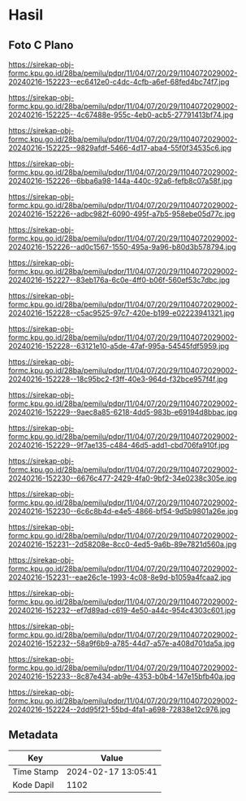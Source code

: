 # Hasil

## Foto C Plano

https://sirekap-obj-formc.kpu.go.id/28ba/pemilu/pdpr/11/04/07/20/29/1104072029002-20240216-152223--ec6412e0-c4dc-4cfb-a6ef-68fed4bc74f7.jpg

https://sirekap-obj-formc.kpu.go.id/28ba/pemilu/pdpr/11/04/07/20/29/1104072029002-20240216-152225--4c67488e-955c-4eb0-acb5-27791413bf74.jpg

https://sirekap-obj-formc.kpu.go.id/28ba/pemilu/pdpr/11/04/07/20/29/1104072029002-20240216-152225--9829afdf-5466-4d17-aba4-55f0f34535c6.jpg

https://sirekap-obj-formc.kpu.go.id/28ba/pemilu/pdpr/11/04/07/20/29/1104072029002-20240216-152226--6bba6a98-144a-440c-92a6-fefb8c07a58f.jpg

https://sirekap-obj-formc.kpu.go.id/28ba/pemilu/pdpr/11/04/07/20/29/1104072029002-20240216-152226--adbc982f-6090-495f-a7b5-958ebe05d77c.jpg

https://sirekap-obj-formc.kpu.go.id/28ba/pemilu/pdpr/11/04/07/20/29/1104072029002-20240216-152226--ad0c1567-1550-495a-9a96-b80d3b578794.jpg

https://sirekap-obj-formc.kpu.go.id/28ba/pemilu/pdpr/11/04/07/20/29/1104072029002-20240216-152227--83eb176a-6c0e-4ff0-b06f-560ef53c7dbc.jpg

https://sirekap-obj-formc.kpu.go.id/28ba/pemilu/pdpr/11/04/07/20/29/1104072029002-20240216-152228--c5ac9525-97c7-420e-b199-e02223941321.jpg

https://sirekap-obj-formc.kpu.go.id/28ba/pemilu/pdpr/11/04/07/20/29/1104072029002-20240216-152228--63121e10-a5de-47af-995a-54545fdf5959.jpg

https://sirekap-obj-formc.kpu.go.id/28ba/pemilu/pdpr/11/04/07/20/29/1104072029002-20240216-152228--18c95bc2-f3ff-40e3-964d-f32bce957f4f.jpg

https://sirekap-obj-formc.kpu.go.id/28ba/pemilu/pdpr/11/04/07/20/29/1104072029002-20240216-152229--9aec8a85-6218-4dd5-983b-e69194d8bbac.jpg

https://sirekap-obj-formc.kpu.go.id/28ba/pemilu/pdpr/11/04/07/20/29/1104072029002-20240216-152229--9f7ae135-c484-46d5-add1-cbd706fa910f.jpg

https://sirekap-obj-formc.kpu.go.id/28ba/pemilu/pdpr/11/04/07/20/29/1104072029002-20240216-152230--6676c477-2429-4fa0-9bf2-34e0238c305e.jpg

https://sirekap-obj-formc.kpu.go.id/28ba/pemilu/pdpr/11/04/07/20/29/1104072029002-20240216-152230--6c6c8b4d-e4e5-4866-bf54-9d5b9801a26e.jpg

https://sirekap-obj-formc.kpu.go.id/28ba/pemilu/pdpr/11/04/07/20/29/1104072029002-20240216-152231--2d58208e-8cc0-4ed5-9a6b-89e7821d560a.jpg

https://sirekap-obj-formc.kpu.go.id/28ba/pemilu/pdpr/11/04/07/20/29/1104072029002-20240216-152231--eae26c1e-1993-4c08-8e9d-b1059a4fcaa2.jpg

https://sirekap-obj-formc.kpu.go.id/28ba/pemilu/pdpr/11/04/07/20/29/1104072029002-20240216-152232--ef7d89ad-c619-4e50-a44c-954c4303c601.jpg

https://sirekap-obj-formc.kpu.go.id/28ba/pemilu/pdpr/11/04/07/20/29/1104072029002-20240216-152232--58a9f6b9-a785-44d7-a57e-a408d701da5a.jpg

https://sirekap-obj-formc.kpu.go.id/28ba/pemilu/pdpr/11/04/07/20/29/1104072029002-20240216-152233--8c87e434-ab9e-4353-b0b4-147e15bfb40a.jpg

https://sirekap-obj-formc.kpu.go.id/28ba/pemilu/pdpr/11/04/07/20/29/1104072029002-20240216-152224--2dd95f21-55bd-4fa1-a698-72838e12c976.jpg


## Metadata

| Key        | Value               |
| ---------- | ------------------- |
| Time Stamp | 2024-02-17 13:05:41 |
| Kode Dapil | 1102                |



